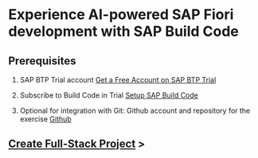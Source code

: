 # Experience AI-powered SAP Fiori development with SAP Build Code

## Prerequisites

1. SAP BTP Trial account
   [Get a Free Account on SAP BTP Trial](https://developers.sap.com/tutorials/hcp-create-trial-account.html)

2. Subscribe to Build Code in Trial
   [Setup SAP Build Code](https://developers.sap.com/tutorials/build-code-setup.html)

3. Optional for integration with Git: Github account and repository for the exercise
   [Github](https://github.com/)


## [Create Full-Stack Project](./Customer_Loyalty_Program/2_Create_Full_Stack_Project.md) >